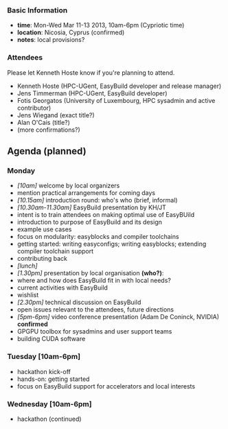 ### Basic Information

* **time**: Mon-Wed Mar 11-13 2013, 10am-6pm (Cypriotic time)
* **location**: Nicosia, Cyprus (confirmed)
* **notes**: local provisions?

### Attendees

Please let Kenneth Hoste know if you're planning to attend.

 * Kenneth Hoste (HPC-UGent, EasyBuild developer and release manager)
 * Jens Timmerman (HPC-UGent, EasyBuild developer)
 * Fotis Georgatos (University of Luxembourg, HPC sysadmin and active contributor)
 * Jens Wiegand (exact title?)
 * Alan O'Cais (title?)
 * (more confirmations?)

## Agenda (planned)

### Monday

* _[10am]_ welcome by local organizers
 * mention practical arrangements for coming days
* _[10.15am]_ introduction round: who's who (brief, informal)
* _[10.30am-11.30am]_ EasyBuild presentation by KH/JT
 * intent is to train attendees on making optimal use of EasyBUild
 * introduction to purpose of EasyBuild and its design
 * example use cases
 * focus on modularity: easyblocks and compiler toolchains
 * getting started: writing easyconfigs; writing easyblocks; extending compiler toolchain support
 * contributing back
* _[lunch]_
* _[1.30pm]_ presentation by local organisation **(who?)**: 
 * where and how does EasyBuild fit in with local needs?
 * current activities with EasyBuild
 * wishlist
* _[2.30pm]_ technical discussion on EasyBuild
 * open issues relevant to the attendees, future directions
* _[5pm-6pm]_ video conference presentation (Adam De Coninck, NVIDIA) **confirmed**
 * GPGPU toolbox for sysadmins and user support teams
 * building CUDA software

### Tuesday [10am-6pm]

 * hackathon kick-off
 * hands-on: getting started
 * focus on EasyBuild support for accelerators and local interests

### Wednesday [10am-6pm]

 * hackathon (continued)